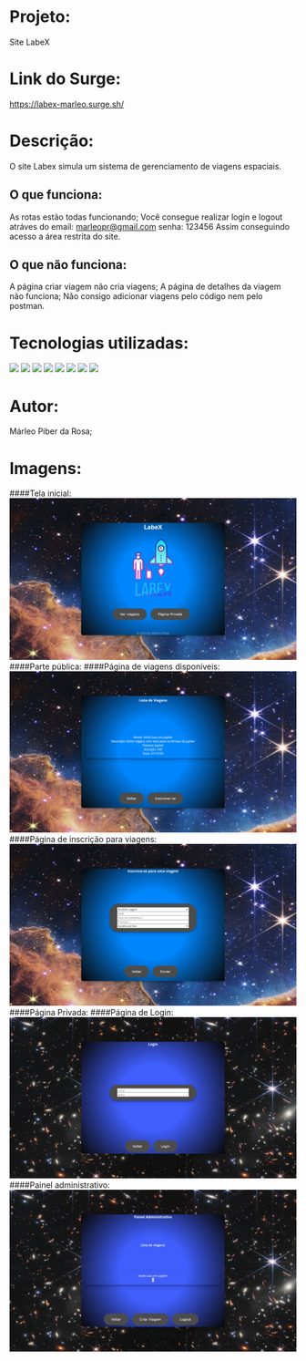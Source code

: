 # Projeto:
Site LabeX

# Link do Surge:
https://labex-marleo.surge.sh/

# Descrição:
O site Labex simula um sistema de gerenciamento de viagens espaciais.

## O que funciona:
As rotas estão todas funcionando;
Você consegue realizar login e logout atráves do email:
marleopr@gmail.com
senha: 123456
Assim conseguindo acesso a área restrita do site.

## O que não funciona:
A página criar viagem não cria viagens;
A página de detalhes da viagem não funciona;
Não consigo adicionar viagens pelo código nem pelo postman.

# Tecnologias utilizadas:
<div>
<img src="https://img.shields.io/badge/Visual_Studio_Code-0078D4?style=for-the-badge&logo=visual%20studio%20code&logoColor=white">
<img src="https://img.shields.io/badge/JavaScript-F7DF1E?style=for-the-badge&logo=javascript&logoColor=black">
<img src="https://img.shields.io/badge/HTML5-E34F26?style=for-the-badge&logo=html5&logoColor=white">
<img src="https://img.shields.io/badge/CSS-239120?&style=for-the-badge&logo=css3&logoColor=white">
<img src="https://img.shields.io/badge/styled--components-DB7093?style=for-the-badge&logo=styled-components&logoColor=white">
<img src="https://img.shields.io/badge/GitHub-100000?style=for-the-badge&logo=github&logoColor=white">
<img src="https://img.shields.io/badge/Slack-4A154B?style=for-the-badge&logo=slack&logoColor=white">
<img src="https://img.shields.io/badge/React-20232A?style=for-the-badge&logo=react&logoColor=61DAFB">
</div>

# Autor:
Márleo Piber da Rosa;

  
# Imagens:
####Tela inicial:
<img src="src/assets/img/PaginaMenu.png"/>
####Parte pública:
####Página de viagens disponíveis:
<img src="src/assets/img/VerViagens.png">
####Página de inscrição para viagens:
<img src="src/assets/img/PaginaInscrever.png">
####Página Privada:
####Página de Login:
<img src="src/assets/img/Login.png">
####Painel administrativo:
<img src="src/assets/img/PainelAdmin.png">